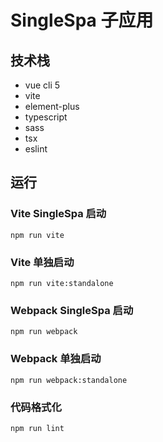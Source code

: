 # SingleSpa 子应用

## 技术栈

- vue cli 5
- vite
- element-plus
- typescript
- sass
- tsx
- eslint 

## 运行

### Vite SingleSpa 启动

```shell
npm run vite
```

### Vite 单独启动

```shell
npm run vite:standalone
```

### Webpack SingleSpa 启动

```shell
npm run webpack
```

### Webpack 单独启动

```shell
npm run webpack:standalone
```

### 代码格式化

```shell
npm run lint
```

